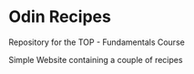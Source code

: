 # Odin Recipes

Repository for the TOP - Fundamentals Course

Simple Website containing a couple of recipes